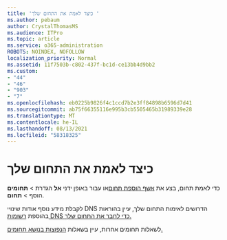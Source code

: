 ```yaml
---
title: 'כיצד לאמת את התחום שלך '
ms.author: pebaum
author: CrystalThomasMS
ms.audience: ITPro
ms.topic: article
ms.service: o365-administration
ROBOTS: NOINDEX, NOFOLLOW
localization_priority: Normal
ms.assetid: 11f7503b-c802-437f-bc1d-ce13bb4d9bb2
ms.custom:
- "44"
- "46"
- "903"
- "7"
ms.openlocfilehash: eb0225b9826f4c1ccd7b2e3ff84898b6596d7d41
ms.sourcegitcommit: ab75f66355116e995b3cb5505465b31989339e28
ms.translationtype: MT
ms.contentlocale: he-IL
ms.lasthandoff: 08/13/2021
ms.locfileid: "58318325"
---
```

# <a name="how-to-verify-your-domain"></a>כיצד לאמת את התחום שלך

כדי לאמת תחום, בצע את [אשף הוספת תחום](https://admin.microsoft.com/Adminportal#/Domains/Wizard)או עבור באופן ידני **אל** הגדרת  >  **תחומים** הוסף  >  **תחום**.

לקבלת מידע נוסף אודות שינויי DNS הדרושים לאימות התחום שלך, עיין בהוראות בהוספת [רשומות DNS כדי לחבר את התחום שלך.](https://docs.microsoft.com/microsoft-365/admin/get-help-with-domains/create-dns-records-at-any-dns-hosting-provider)

לשאלות תחומים אחרות, עיין בשאלות [הנפוצות בנושא תחומים.](https://docs.microsoft.com/microsoft-365/admin/setup/domains-faq)
